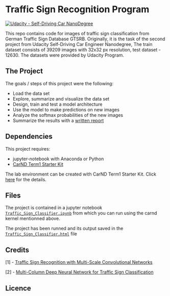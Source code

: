 # Traffic Sign Recognition Program
[![Udacity - Self-Driving Car NanoDegree](https://s3.amazonaws.com/udacity-sdc/github/shield-carnd.svg)](http://www.udacity.com/drive)

This repo contains code for images of traffic sign classification from German Traffic Sign Database GTSRB. Originally, it is the task of the second project from Udacity Self-Driving Car Engineer Nanodegree, The train dataset consists of 39209 images with 32x32 px resolution, test dataset - 12630. The datasets were provided by Udacity Program.

The Project
---
The goals / steps of this project were the following:
* Load the data set
* Explore, summarize and visualize the data set
* Design, train and test a model architecture
* Use the model to make predictions on new images
* Analyze the softmax probabilities of the new images
* Summarize the results with a [written report](./writeup.md)

## Dependencies
This project requires:
* jupyter-notebook with Anaconda or Python
* [CarND Term1 Starter Kit](https://github.com/udacity/CarND-Term1-Starter-Kit)

The lab environment can be created with CarND Term1 Starter Kit. Click [here](https://github.com/udacity/CarND-Term1-Starter-Kit/blob/master/README.md) for the details.

## Files
The project is contained in a jupyter notebook [`Traffic_Sign_Classifier.ipynb`](./Traffic_Sign_Classifier.ipynb) from which you can run using the carnd kernel mentionned above.

The project has been runned and its output saved in the [`Traffic_Sign_Classifier.html`](./Traffic_Sign_Classifier.html) file

## Credits
[1]  -  [Traffic Sign Recognition with Multi-Scale Convolutional Networks](http://yann.lecun.com/exdb/publis/pdf/sermanet-ijcnn-11.pdf)

[2]  -  [Multi-Column Deep Neural Network for Traffic Sign Classification](http://people.idsia.ch/~juergen/nn2012traffic.pdf)
## Licence



